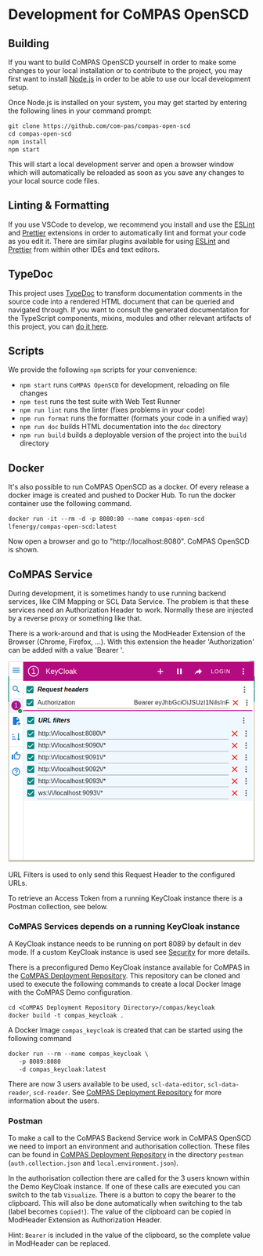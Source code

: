 <!--
SPDX-FileCopyrightText: 2021 Alliander N.V.

SPDX-License-Identifier: Apache-2.0
-->

# Development for CoMPAS OpenSCD

## Building

If you want to build CoMPAS OpenSCD yourself in order to make some changes to your local installation or to contribute
to the project, you may first want to install [Node.js](https://nodejs.org/) in order to be able to use our local
development setup.

Once Node.js is installed on your system, you may get started by entering the following lines in your command prompt:

```
git clone https://github.com/com-pas/compas-open-scd
cd compas-open-scd
npm install
npm start
```

This will start a local development server and open a browser window which will automatically be reloaded as soon as you
save any changes to your local source code files.

## Linting & Formatting

If you use VSCode to develop, we recommend you install and use
the [ESLint](https://marketplace.visualstudio.com/items?itemName=dbaeumer.vscode-eslint)
and [Prettier](https://marketplace.visualstudio.com/items?itemName=esbenp.prettier-vscode) extensions in order to
automatically lint and format your code as you edit it. There are similar plugins available for
using [ESLint](https://eslint.org/) and [Prettier](https://prettier.io/) from within other IDEs and text editors.

## TypeDoc
This project uses [TypeDoc](https://typedoc.org/) to transform documentation comments in the source code into a rendered HTML document that can be queried and navigated through. If you want to consult the generated documentation for the TypeScript components, mixins, modules and other relevant artifacts of this project, you can [do it here](https://openscd.github.io/doc/).

## Scripts

We provide the following `npm` scripts for your convenience:

- `npm start` runs `CoMPAS OpenSCD` for development, reloading on file changes
- `npm test` runs the test suite with Web Test Runner
- `npm run lint` runs the linter (fixes problems in your code)
- `npm run format` runs the formatter (formats your code in a unified way)
- `npm run doc` builds HTML documentation into the `doc` directory
- `npm run build` builds a deployable version of the project into the `build` directory

## Docker

It's also possible to run CoMPAS OpenSCD as a docker. Of every release a docker image is created and pushed to Docker
Hub. To run the docker container use the following command.

```
docker run -it --rm -d -p 8080:80 --name compas-open-scd lfenergy/compas-open-scd:latest
```

Now open a browser and go to "http://localhost:8080". CoMPAS OpenSCD is shown.

## CoMPAS Service

During development, it is sometimes handy to use running backend services, like CIM Mapping or SCL Data Service.
The problem is that these services need an Authorization Header to work. Normally these are injected by a reverse proxy
or something like that.

There is a work-around and that is using the ModHeader Extension of the Browser (Chrome, Firefox, ...).
With this extension the header 'Authorization' can be added with a value 'Bearer <access token>'.

![ModHeader Screenshot](ModHeader.png)

URL Filters is used to only send this Request Header to the configured URLs.

To retrieve an Access Token from a running KeyCloak instance there is a Postman collection, see below.

### CoMPAS Services depends on a running KeyCloak instance

A KeyCloak instance needs to be running on port 8089 by default in dev mode. If a custom KeyCloak instance is used see
[Security](README.md#security) for more details.

There is a preconfigured Demo KeyCloak instance available for CoMPAS in the
[CoMPAS Deployment Repository](https://github.com/com-pas/compas-deployment). This repository can be cloned and
used to execute the following commands to create a local Docker Image with the CoMPAS Demo configuration.

```shell
cd <CoMPAS Deployment Repository Directory>/compas/keycloak
docker build -t compas_keycloak . 
```

A Docker Image `compas_keycloak` is created that can be started using the following command

```shell
docker run --rm --name compas_keycloak \
   -p 8089:8080 
   -d compas_keycloak:latest
```

There are now 3 users available to be used, `scl-data-editor`, `scl-data-reader`, `scd-reader`. See
[CoMPAS Deployment Repository](https://github.com/com-pas/compas-deployment) for more information about the users.

### Postman

To make a call to the CoMPAS Backend Service work in CoMPAS OpenSCD we need to import an environment and authorisation 
collection. These files can be found in [CoMPAS Deployment Repository](https://github.com/com-pas/compas-deployment) 
in the directory `postman` (`auth.collection.json` and `local.environment.json`).

In the authorisation collection there are called for the 3 users known within the Demo KeyCloak instance.
If one of these calls are executed you can switch to the tab `Visualize`. There is a button to copy the bearer to the 
clipboard. This will also be done automatically when switching to the tab (label becomes `Copied!`).
The value of the clipboard can be copied in ModHeader Extension as Authorization Header. 

Hint: `Bearer` is included in the value of the clipboard, so the complete value in ModHeader can be replaced.
